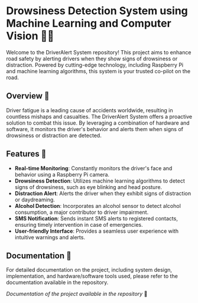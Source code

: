 # Drowsiness Detection System using Machine Learning and Computer Vision 🚗💤

Welcome to the DriverAlert System repository! This project aims to enhance road safety by alerting drivers when they show signs of drowsiness or distraction. Powered by cutting-edge technology, including Raspberry Pi and machine learning algorithms, this system is your trusted co-pilot on the road.

## Overview 📝

Driver fatigue is a leading cause of accidents worldwide, resulting in countless mishaps and casualties. The DriverAlert System offers a proactive solution to combat this issue. By leveraging a combination of hardware and software, it monitors the driver's behavior and alerts them when signs of drowsiness or distraction are detected.

## Features 🌟

- **Real-time Monitoring**: Constantly monitors the driver's face and behavior using a Raspberry Pi camera.
- **Drowsiness Detection**: Utilizes machine learning algorithms to detect signs of drowsiness, such as eye blinking and head posture.
- **Distraction Alert**: Alerts the driver when they exhibit signs of distraction or daydreaming.
- **Alcohol Detection**: Incorporates an alcohol sensor to detect alcohol consumption, a major contributor to driver impairment.
- **SMS Notification**: Sends instant SMS alerts to registered contacts, ensuring timely intervention in case of emergencies.
- **User-friendly Interface**: Provides a seamless user experience with intuitive warnings and alerts.

## Documentation 📄

For detailed documentation on the project, including system design, implementation, and hardware/software tools used, please refer to the documentation available in the repository.

*Documentation of the project available in the repository* 📂

